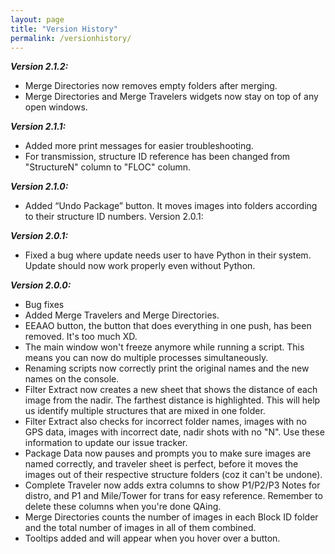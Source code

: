 ```yaml
---
layout: page
title: "Version History"
permalink: /versionhistory/
---
```


***Version 2.1.2:***
  - Merge Directories now removes empty folders after merging.
  - Merge Directories and Merge Travelers widgets now stay on top of any open windows.

***Version 2.1.1:***
  - Added more print messages for easier troubleshooting.
  - For transmission, structure ID reference has been changed from "StructureN" column to "FLOC" column.

***Version 2.1.0:***
  - Added “Undo Package” button. It moves images into folders according to their structure ID numbers. Version 2.0.1:

***Version 2.0.1:***
  - Fixed a bug where update needs user to have Python in their system. Update should now work properly even without Python.

***Version 2.0.0:***
  - Bug fixes
  - Added Merge Travelers and Merge Directories.
  - EEAAO button, the button that does everything in one push, has been removed. It's too much XD.
  - The main window won't freeze anymore while running a script. This means you can now do multiple processes simultaneously.
  - Renaming scripts now correctly print the original names and the new names on the console.
  - Filter Extract now creates a new sheet that shows the distance of each image from the nadir. The farthest distance is highlighted. This will help us identify multiple structures that are mixed in one folder.
  - Filter Extract also checks for incorrect folder names, images with no GPS data, images with incorrect date, nadir shots with no "N". Use these information to update our issue tracker.
  - Package Data now pauses and prompts you to make sure images are named correctly, and traveler sheet is perfect, before it moves the images out of their respective structure folders (coz it can't be undone).
  - Complete Traveler now adds extra columns to show P1/P2/P3 Notes for distro, and P1 and Mile/Tower for trans for easy reference. Remember to delete these columns when you're done QAing.
  - Merge Directories counts the number of images in each Block ID folder and the total number of images in all of them combined.
  - Tooltips added and will appear when you hover over a button.
